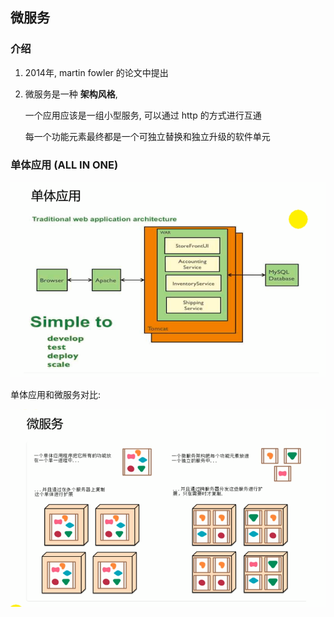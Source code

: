 ## 微服务

### 介绍

1. 2014年, martin fowler 的论文中提出

2. 微服务是一种 **架构风格**, 

   一个应用应该是一组小型服务, 可以通过 http 的方式进行互通

   每一个功能元素最终都是一个可独立替换和独立升级的软件单元



### 单体应用 (ALL IN ONE)

![单体应用](assets/单体应用.png)





单体应用和微服务对比:

![微服务图解](assets/微服务图解.png)



